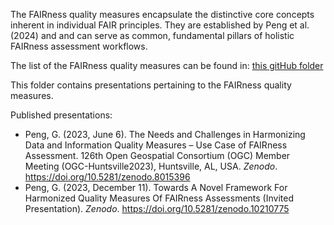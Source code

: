 The FAIRness quality measures encapsulate the distinctive core concepts inherent in individual FAIR principles. They are established by Peng et al. (2024) and and can serve as common, fundamental pillars of holistic FAIRness assessment workflows. 

The list of the FAIRness quality measures can be found in: [this gitHub folder](https://github.com/gepeng86/FAIR-QualityMeasures/tree/main/FAIR%20Quality%20Measures)

This folder contains presentations pertaining to the FAIRness quality measures.

Published presentations:

* Peng, G. (2023, June 6). The Needs and Challenges in Harmonizing Data and Information Quality Measures – Use Case of FAIRness Assessment. 126th Open Geospatial Consortium (OGC) Member Meeting (OGC-Huntsville2023), Huntsville, AL, USA. *Zenodo*. https://doi.org/10.5281/zenodo.8015396
* Peng, G. (2023, December 11). Towards A Novel Framework For Harmonized Quality Measures Of FAIRness Assessments (Invited Presentation). *Zenodo*. https://doi.org/10.5281/zenodo.10210775
